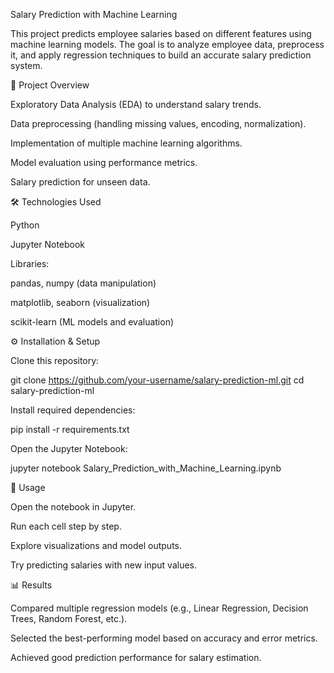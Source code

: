 Salary Prediction with Machine Learning

This project predicts employee salaries based on different features using machine learning models. The goal is to analyze employee data, preprocess it, and apply regression techniques to build an accurate salary prediction system.

📌 Project Overview

Exploratory Data Analysis (EDA) to understand salary trends.

Data preprocessing (handling missing values, encoding, normalization).

Implementation of multiple machine learning algorithms.

Model evaluation using performance metrics.

Salary prediction for unseen data.

🛠️ Technologies Used

Python

Jupyter Notebook

Libraries:

pandas, numpy (data manipulation)

matplotlib, seaborn (visualization)

scikit-learn (ML models and evaluation)

⚙️ Installation & Setup

Clone this repository:

git clone https://github.com/your-username/salary-prediction-ml.git
cd salary-prediction-ml


Install required dependencies:

pip install -r requirements.txt


Open the Jupyter Notebook:

jupyter notebook Salary_Prediction_with_Machine_Learning.ipynb

🚀 Usage

Open the notebook in Jupyter.

Run each cell step by step.

Explore visualizations and model outputs.

Try predicting salaries with new input values.

📊 Results

Compared multiple regression models (e.g., Linear Regression, Decision Trees, Random Forest, etc.).

Selected the best-performing model based on accuracy and error metrics.

Achieved good prediction performance for salary estimation.
